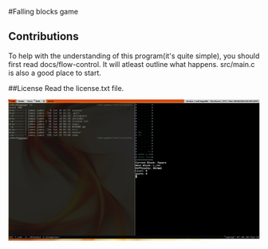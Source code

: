#Falling blocks game

## Contributions
To help with the understanding of this program(it's quite simple), you should
first read docs/flow-control. It will atleast outline what happens. src/main.c
is also a good place to start.

##License
Read the license.txt file.

![screenshot](assets/screenshot.png "falling blocks game")
